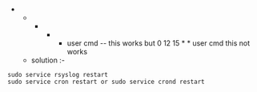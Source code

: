 
* * * * * user cmd  -- this works but 0 12 15 * * user cmd this not works 
  - solution :- 
```
sudo service rsyslog restart
sudo service cron restart or sudo service crond restart
```
